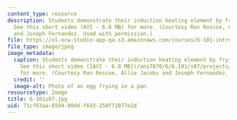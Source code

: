 ```yaml
---
content_type: resource
description: Students demonstrate their induction heating element by frying some eggs.
  See this short video (AVI - 6.8 MB) for more. (Courtesy Ron Roscoe, Allie Jacobs
  and Joseph Fernandez. Used with permission.)
file: https://ol-ocw-studio-app-qa.s3.amazonaws.com/courses/6-101-introductory-analog-electronics-laboratory-spring-2007/71cf63aa659480ddf693250f71077e2d_6-101s07.jpg
file_type: image/jpeg
image_metadata:
  caption: Students demonstrate their induction heating element by frying some eggs.
    See this short video ([AVI - 6.8 MB](/ans7870/6/6.101/s07/projects/scrambling_eggs.avi))
    for more. (Courtesy Ron Roscoe, Allie Jacobs and Joseph Fernandez. Used with permission.)
  credit: ''
  image-alt: Photo of an egg frying in a pan.
resourcetype: Image
title: 6-101s07.jpg
uid: 71cf63aa-6594-80dd-f693-250f71077e2d
---
```

